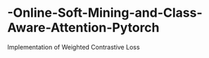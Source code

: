 # -Online-Soft-Mining-and-Class-Aware-Attention-Pytorch
Implementation of Weighted Contrastive Loss 
